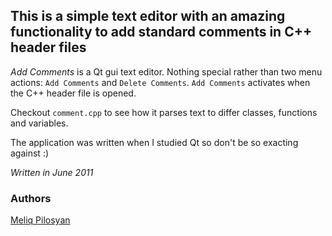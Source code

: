 ## This is a simple text editor with an amazing functionality to add standard comments in C++ header files

*Add Comments* is a Qt gui text editor. Nothing special rather than two menu actions: `Add Comments` and `Delete Comments`.  `Add Comments` activates when the C++ header file is opened.

Checkout `comment.cpp` to see how it parses text to differ classes, functions and variables.


The application was written when I studied Qt so don't be so exacting against :)

*Written in June 2011*

### Authors
[Meliq Pilosyan](https://github.com/melopilosyan)
